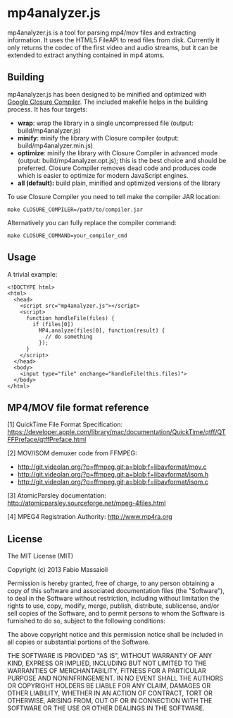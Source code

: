 mp4analyzer.js
==============

mp4analyzer.js is a tool for parsing mp4/mov files and extracting information. It uses the HTML5 FileAPI to read files from disk. Currently it only returns the codec of the first video and audio streams, but it can be extended to extract anything contained in mp4 atoms.

Building
--------

mp4analyzer.js has been designed to be minified and optimized with [Google Closure Compiler](https://developers.google.com/closure/compiler/).
The included makefile helps in the building process. It has four targets:

* __wrap__: wrap the library in a single uncompressed file (output: build/mp4analyzer.js)
* __minify__: minify the library with Closure compiler (output: build/mp4analyzer.min.js)
* __optimize__: minify the library with Closure Compiler in advanced mode (output: build/mp4analyzer.opt.js); this is the best choice and should be preferred. Closure Compiler removes dead code and produces code which is easier to optimize for modern JavaScript engines.
* __all (default):__ build plain, minified and optimized versions of the library

To use Closure Compiler you need to tell make the compiler JAR location:
```
make CLOSURE_COMPILER=/path/to/compiler.jar
```
Alternatively you can fully replace the compiler command:
```
make CLOSURE_COMMAND=your_compiler_cmd
```

Usage
-----

A trivial example:
```
<!DOCTYPE html>
<html>
  <head>
    <script src="mp4analyzer.js"></script>
    <script>
      function handleFile(files) {
        if (files[0])
          MP4.analyze(files[0], function(result) {
            // do something
          });
      }
    </script>
  </head>
  <body>
    <input type="file" onchange="handleFile(this.files)">
  </body>
</html>
```



MP4/MOV file format reference
-----------------------------

[1] QuickTime File Format Specification: https://developer.apple.com/library/mac/documentation/QuickTime/qtff/QTFFPreface/qtffPreface.html

[2] MOV/ISOM demuxer code from FFMPEG:

-  http://git.videolan.org/?p=ffmpeg.git;a=blob;f=libavformat/mov.c
-  http://git.videolan.org/?p=ffmpeg.git;a=blob;f=libavformat/isom.h
-  http://git.videolan.org/?p=ffmpeg.git;a=blob;f=libavformat/isom.c

[3] AtomicParsley documentation: http://atomicparsley.sourceforge.net/mpeg-4files.html

[4] MPEG4 Registration Authority: http://www.mp4ra.org

License
-------

The MIT License (MIT)

Copyright (c) 2013 Fabio Massaioli

Permission is hereby granted, free of charge, to any person obtaining a copy of
this software and associated documentation files (the "Software"), to deal in
the Software without restriction, including without limitation the rights to
use, copy, modify, merge, publish, distribute, sublicense, and/or sell copies of
the Software, and to permit persons to whom the Software is furnished to do so,
subject to the following conditions:

The above copyright notice and this permission notice shall be included in all
copies or substantial portions of the Software.

THE SOFTWARE IS PROVIDED "AS IS", WITHOUT WARRANTY OF ANY KIND, EXPRESS OR
IMPLIED, INCLUDING BUT NOT LIMITED TO THE WARRANTIES OF MERCHANTABILITY, FITNESS
FOR A PARTICULAR PURPOSE AND NONINFRINGEMENT. IN NO EVENT SHALL THE AUTHORS OR
COPYRIGHT HOLDERS BE LIABLE FOR ANY CLAIM, DAMAGES OR OTHER LIABILITY, WHETHER
IN AN ACTION OF CONTRACT, TORT OR OTHERWISE, ARISING FROM, OUT OF OR IN
CONNECTION WITH THE SOFTWARE OR THE USE OR OTHER DEALINGS IN THE SOFTWARE.
